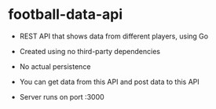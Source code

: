 # football-data-api


- REST API that shows data from different players, using Go

- Created using no third-party dependencies

- No actual persistence

- You can get data from this API and post data to this API

- Server runs on port :3000
